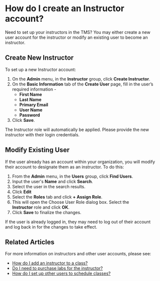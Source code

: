 # How do I create an Instructor account?

Need to set up your instructors in the TMS? You may either create a new user account for the instructor or modify an existing user to become an instructor. 

## Create New Instructor

To set up a new Instructor account:
1. On the **Admin** menu, in the **Instructor** group, click **Create Instructor**. 
1. On the **Basic Information** tab of the **Create User** page, fill in the user’s required information -
     - **First Name**
     - **Last Name**
     - **Primary Email**
     - **User Name**
     - **Password**
1. Click **Save**.
     
The Instructor role will automatically be applied. Please provide the new instructor with their login credentials.

## Modify Existing User

If the user already has an account within your organization, you will modify their account to designate them as an instructor. To do this:
1.  From the **Admin** menu, in the **Users** group, click **Find Users**.
1. Input the user's **Name** and click **Search**. 
1. Select the user in the search results. 
1. Click **Edit**
1. Select the **Roles** tab and click **+ Assign Role**. 
1. This will open the Choose User Role dialog box. Select the **Instructor** role and click **OK**. 
1. Click **Save** to finalize the changes. 

If the user is already logged in, they may need to log out of their account and log back in for the changes to take effect.

## Related Articles
For more information on instructors and other user accounts, please see:
- [How do I add an instructor to a class?](../fulfilling-marketplace-order/add-instructor-to-class.md)
- [Do I need to purchase labs for the instructor?](../faq-for-arvato-marketplace/purchase-labs-for-instructor.md)
- [How do I set up other users to schedule classes?](create-operations-manager.md)

